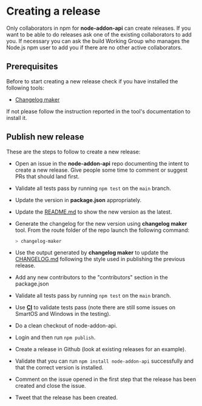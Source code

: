 # Creating a release

Only collaborators in npm for **node-addon-api** can create releases.
If you want to be able to do releases ask one of the existing
collaborators to add you. If necessary you can ask the build
Working Group who manages the Node.js npm user to add you if
there are no other active collaborators.

## Prerequisites

Before to start creating a new release check if you have installed the following
tools:

* [Changelog maker](https://www.npmjs.com/package/changelog-maker)

If not please follow the instruction reported in the tool's documentation to
install it.

## Publish new release

These are the steps to follow to create a new release:

* Open an issue in the **node-addon-api** repo documenting the intent to create a
new release. Give people some time to comment or suggest PRs that should land first.

* Validate all tests pass by running `npm test` on the `main` branch.

* Update the version in **package.json** appropriately.

* Update the [README.md](https://github.com/nodejs/node-addon-api/blob/main/README.md)
to show the new version as the latest.

* Generate the changelog for the new version using **changelog maker** tool. From
the route folder of the repo launch the following command:

    ```bash
    > changelog-maker
    ```
* Use the output generated by **changelog maker** to update the [CHANGELOG.md](https://github.com/nodejs/node-addon-api/blob/main/CHANGELOG.md)
following the style used in publishing the previous release.

* Add any new contributors to the "contributors" section in the package.json

* Validate all tests pass by running `npm test` on the `main` branch.

* Use **[CI](https://ci.nodejs.org/view/x%20-%20Abi%20stable%20module%20API/job/node-test-node-addon-api-new/)**
to validate tests pass (note there are still some issues on SmartOS and
Windows in the testing).

* Do a clean checkout of node-addon-api.

* Login and then run `npm publish`.

* Create a release in Github (look at existing releases for an example).

* Validate that you can run `npm install node-addon-api` successfully
and that the correct version is installed.

* Comment on the issue opened in the first step that the release has been created
and close the issue.

* Tweet that the release has been created.
